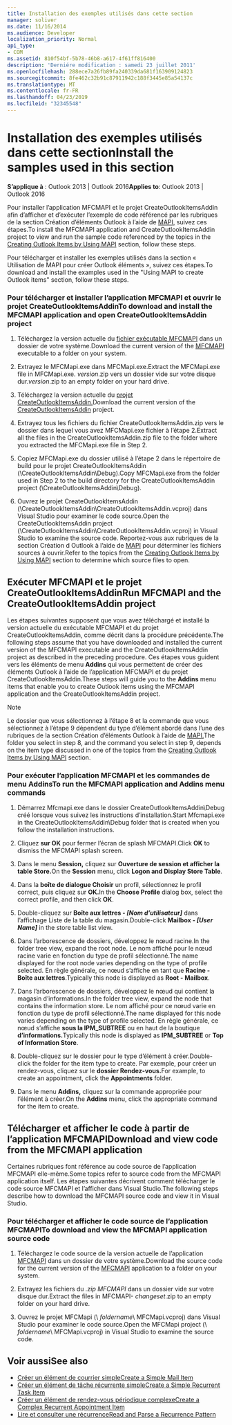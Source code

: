 ```yaml
---
title: Installation des exemples utilisés dans cette section
manager: soliver
ms.date: 11/16/2014
ms.audience: Developer
localization_priority: Normal
api_type:
- COM
ms.assetid: 810f54bf-5b78-46b8-a617-4f61ff816400
description: 'Derniére modification : samedi 23 juillet 2011'
ms.openlocfilehash: 288ece7a26fb89fa240339da681f163909124823
ms.sourcegitcommit: 8fe462c32b91c87911942c188f3445e85a54137c
ms.translationtype: MT
ms.contentlocale: fr-FR
ms.lasthandoff: 04/23/2019
ms.locfileid: "32345548"
---
```

# <a name="install-the-samples-used-in-this-section"></a><span data-ttu-id="6e037-103">Installation des exemples utilisés dans cette section</span><span class="sxs-lookup"><span data-stu-id="6e037-103">Install the samples used in this section</span></span>

<span data-ttu-id="6e037-104">**S’applique à** : Outlook 2013 | Outlook 2016</span><span class="sxs-lookup"><span data-stu-id="6e037-104">**Applies to**: Outlook 2013 | Outlook 2016</span></span> 
  
<span data-ttu-id="6e037-105">Pour installer l’application MFCMAPI et le projet CreateOutlookItemsAddin afin d’afficher et d’exécuter l’exemple de code référencé par les rubriques de la section Création d’éléments Outlook à l’aide de [MAPI,](creating-outlook-items-by-using-mapi.md) suivez ces étapes.</span><span class="sxs-lookup"><span data-stu-id="6e037-105">To install the MFCMAPI application and CreateOutlookItemsAddin project to view and run the sample code referenced by the topics in the [Creating Outlook Items by Using MAPI](creating-outlook-items-by-using-mapi.md) section, follow these steps.</span></span> 

<span data-ttu-id="6e037-106">Pour télécharger et installer les exemples utilisés dans la section « Utilisation de MAPI pour créer Outlook éléments », suivez ces étapes.</span><span class="sxs-lookup"><span data-stu-id="6e037-106">To download and install the examples used in the "Using MAPI to create Outlook items" section, follow these steps.</span></span>

### <a name="to-download-and-install-the-mfcmapi-application-and-open-createoutlookitemsaddin-project"></a><span data-ttu-id="6e037-107">Pour télécharger et installer l’application MFCMAPI et ouvrir le projet CreateOutlookItemsAddin</span><span class="sxs-lookup"><span data-stu-id="6e037-107">To download and install the MFCMAPI application and open CreateOutlookItemsAddin project</span></span>

1. <span data-ttu-id="6e037-108">Téléchargez la version actuelle du [fichier exécutable MFCMAPI](https://go.microsoft.com/fwlink/?LinkID=124154) dans un dossier de votre système.</span><span class="sxs-lookup"><span data-stu-id="6e037-108">Download the current version of the [MFCMAPI](https://go.microsoft.com/fwlink/?LinkID=124154) executable to a folder on your system.</span></span> 
    
2. <span data-ttu-id="6e037-109">Extrayez le MFCMapi.exe dans MFCMapi.exe.</span><span class="sxs-lookup"><span data-stu-id="6e037-109">Extract the MFCMapi.exe file in MFCMapi.exe.</span></span> <span data-ttu-id="6e037-110">_version_.zip vers un dossier vide sur votre disque dur.</span><span class="sxs-lookup"><span data-stu-id="6e037-110">_version_.zip to an empty folder on your hard drive.</span></span>
    
3. <span data-ttu-id="6e037-111">Téléchargez la version actuelle du [projet CreateOutlookItemsAddin.](https://go.microsoft.com/fwlink/?LinkID=127828)</span><span class="sxs-lookup"><span data-stu-id="6e037-111">Download the current version of the [CreateOutlookItemsAddin](https://go.microsoft.com/fwlink/?LinkID=127828) project.</span></span> 
    
4. <span data-ttu-id="6e037-112">Extrayez tous les fichiers du fichier CreateOutlookItemsAddin.zip vers le dossier dans lequel vous avez MFCMapi.exe fichier à l’étape 2.</span><span class="sxs-lookup"><span data-stu-id="6e037-112">Extract all the files in the CreateOutlookItemsAddin.zip file to the folder where you extracted the MFCMapi.exe file in Step 2.</span></span>
    
5. <span data-ttu-id="6e037-113">Copiez MFCMapi.exe du dossier utilisé à l’étape 2 dans le répertoire de build pour le projet CreateOutlookItemsAddin (\CreateOutlookItemsAddin\Debug).</span><span class="sxs-lookup"><span data-stu-id="6e037-113">Copy MFCMapi.exe from the folder used in Step 2 to the build directory for the CreateOutlookItemsAddin project (\CreateOutlookItemsAddin\Debug).</span></span>
    
6. <span data-ttu-id="6e037-114">Ouvrez le projet CreateOutlookItemsAddin (\CreateOutlookItemsAddin\CreateOutlookItemsAddin.vcproj) dans Visual Studio pour examiner le code source.</span><span class="sxs-lookup"><span data-stu-id="6e037-114">Open the CreateOutlookItemsAddin project (\CreateOutlookItemsAddin\CreateOutlookItemsAddin.vcproj) in Visual Studio to examine the source code.</span></span> <span data-ttu-id="6e037-115">Reportez-vous aux rubriques de la section Création d Outlook à l’aide de [MAPI](creating-outlook-items-by-using-mapi.md) pour déterminer les fichiers sources à ouvrir.</span><span class="sxs-lookup"><span data-stu-id="6e037-115">Refer to the topics from the [Creating Outlook Items by Using MAPI](creating-outlook-items-by-using-mapi.md) section to determine which source files to open.</span></span> 
    
## <a name="run-mfcmapi-and-the-createoutlookitemsaddin-project"></a><span data-ttu-id="6e037-116">Exécuter MFCMAPI et le projet CreateOutlookItemsAddin</span><span class="sxs-lookup"><span data-stu-id="6e037-116">Run MFCMAPI and the CreateOutlookItemsAddin project</span></span>

<span data-ttu-id="6e037-117">Les étapes suivantes supposent que vous avez téléchargé et installé la version actuelle du exécutable MFCMAPI et du projet CreateOutlookItemsAddin, comme décrit dans la procédure précédente.</span><span class="sxs-lookup"><span data-stu-id="6e037-117">The following steps assume that you have downloaded and installed the current version of the MFCMAPI executable and the CreateOutlookItemsAddin project as described in the preceding procedure.</span></span> <span data-ttu-id="6e037-118">Ces étapes vous guident vers les éléments de menu **Addins** qui vous permettent de créer des éléments Outlook à l’aide de l’application MFCMAPI et du projet CreateOutlookItemsAddin.</span><span class="sxs-lookup"><span data-stu-id="6e037-118">These steps will guide you to the **Addins** menu items that enable you to create Outlook items using the MFCMAPI application and the CreateOutlookItemsAddin project.</span></span> 
  
> [!NOTE]
> <span data-ttu-id="6e037-119">Le dossier que vous sélectionnez à l’étape 8 et la commande que vous sélectionnez à l’étape 9 dépendent du type d’élément abordé dans l’une des rubriques de la section Création d’éléments Outlook à l’aide de [MAPI.](creating-outlook-items-by-using-mapi.md)</span><span class="sxs-lookup"><span data-stu-id="6e037-119">The folder you select in step 8, and the command you select in step 9, depends on the item type discussed in one of the topics from the [Creating Outlook Items by Using MAPI](creating-outlook-items-by-using-mapi.md) section.</span></span> 

### <a name="to-run-the-mfcmapi-application-and-addins-menu-commands"></a><span data-ttu-id="6e037-120">Pour exécuter l’application MFCMAPI et les commandes de menu Addins</span><span class="sxs-lookup"><span data-stu-id="6e037-120">To run the MFCMAPI application and Addins menu commands</span></span>

1. <span data-ttu-id="6e037-121">Démarrez Mfcmapi.exe dans le dossier CreateOutlookItemsAddin\Debug créé lorsque vous suivez les instructions d’installation.</span><span class="sxs-lookup"><span data-stu-id="6e037-121">Start Mfcmapi.exe in the CreateOutlookItemsAddin\Debug folder that is created when you follow the installation instructions.</span></span>
    
2. <span data-ttu-id="6e037-122">Cliquez **sur OK** pour fermer l’écran de splash MFCMAPI.</span><span class="sxs-lookup"><span data-stu-id="6e037-122">Click **OK** to dismiss the MFCMAPI splash screen.</span></span> 
    
3. <span data-ttu-id="6e037-123">Dans le menu **Session,** cliquez sur **Ouverture de session et afficher la table Store.**</span><span class="sxs-lookup"><span data-stu-id="6e037-123">On the **Session** menu, click **Logon and Display Store Table**.</span></span>
    
4. <span data-ttu-id="6e037-124">Dans la **boîte de dialogue Choisir** un profil, sélectionnez le profil correct, puis cliquez sur **OK.**</span><span class="sxs-lookup"><span data-stu-id="6e037-124">In the **Choose Profile** dialog box, select the correct profile, and then click **OK**.</span></span> 
    
5. <span data-ttu-id="6e037-125">Double-cliquez sur **Boîte aux lettres - _[Nom d’utilisateur]_** dans l’affichage Liste de la table du magasin.</span><span class="sxs-lookup"><span data-stu-id="6e037-125">Double-click **Mailbox -  _[User Name]_** in the store table list view.</span></span> 
    
6. <span data-ttu-id="6e037-126">Dans l’arborescence de dossiers, développez le nœud racine.</span><span class="sxs-lookup"><span data-stu-id="6e037-126">In the folder tree view, expand the root node.</span></span> <span data-ttu-id="6e037-127">Le nom affiché pour le nœud racine varie en fonction du type de profil sélectionné.</span><span class="sxs-lookup"><span data-stu-id="6e037-127">The name displayed for the root node varies depending on the type of profile selected.</span></span> <span data-ttu-id="6e037-128">En règle générale, ce nœud s’affiche en tant que **Racine - Boîte aux lettres**.</span><span class="sxs-lookup"><span data-stu-id="6e037-128">Typically this node is displayed as **Root - Mailbox**.</span></span>
    
7. <span data-ttu-id="6e037-129">Dans l’arborescence de dossiers, développez le nœud qui contient la magasin d’informations.</span><span class="sxs-lookup"><span data-stu-id="6e037-129">In the folder tree view, expand the node that contains the information store.</span></span> <span data-ttu-id="6e037-130">Le nom affiché pour ce nœud varie en fonction du type de profil sélectionné.</span><span class="sxs-lookup"><span data-stu-id="6e037-130">The name displayed for this node varies depending on the type of profile selected.</span></span> <span data-ttu-id="6e037-131">En règle générale, ce nœud s’affiche **sous la IPM_SUBTREE** ou en haut de la boutique **d’informations.**</span><span class="sxs-lookup"><span data-stu-id="6e037-131">Typically this node is displayed as **IPM_SUBTREE** or **Top of Information Store**.</span></span>
    
8. <span data-ttu-id="6e037-132">Double-cliquez sur le dossier pour le type d’élément à créer.</span><span class="sxs-lookup"><span data-stu-id="6e037-132">Double-click the folder for the item type to create.</span></span> <span data-ttu-id="6e037-133">Par exemple, pour créer un rendez-vous, cliquez sur le **dossier Rendez-vous.**</span><span class="sxs-lookup"><span data-stu-id="6e037-133">For example, to create an appointment, click the **Appointments** folder.</span></span> 
    
9. <span data-ttu-id="6e037-134">Dans le menu **Addins,** cliquez sur la commande appropriée pour l’élément à créer.</span><span class="sxs-lookup"><span data-stu-id="6e037-134">On the **Addins** menu, click the appropriate command for the item to create.</span></span> 
    
## <a name="download-and-view-code-from-the-mfcmapi-application"></a><span data-ttu-id="6e037-135">Télécharger et afficher le code à partir de l’application MFCMAPI</span><span class="sxs-lookup"><span data-stu-id="6e037-135">Download and view code from the MFCMAPI application</span></span>

<span data-ttu-id="6e037-136">Certaines rubriques font référence au code source de l’application MFCMAPI elle-même.</span><span class="sxs-lookup"><span data-stu-id="6e037-136">Some topics refer to source code from the MFCMAPI application itself.</span></span> <span data-ttu-id="6e037-137">Les étapes suivantes décrivent comment télécharger le code source MFCMAPI et l’afficher dans Visual Studio.</span><span class="sxs-lookup"><span data-stu-id="6e037-137">The following steps describe how to download the MFCMAPI source code and view it in Visual Studio.</span></span> 

### <a name="to-download-and-view-the-mfcmapi-application-source-code"></a><span data-ttu-id="6e037-138">Pour télécharger et afficher le code source de l’application MFCMAPI</span><span class="sxs-lookup"><span data-stu-id="6e037-138">To download and view the MFCMAPI application source code</span></span>

1. <span data-ttu-id="6e037-139">Téléchargez le code source de la version actuelle de l’application [MFCMAPI](https://go.microsoft.com/fwlink/?LinkID=124154) dans un dossier de votre système.</span><span class="sxs-lookup"><span data-stu-id="6e037-139">Download the source code for the current version of the [MFCMAPI](https://go.microsoft.com/fwlink/?LinkID=124154) application to a folder on your system.</span></span> 
    
2. <span data-ttu-id="6e037-140">Extrayez les fichiers du _.zip MFCMAPI_ dans un dossier vide sur votre disque dur.</span><span class="sxs-lookup"><span data-stu-id="6e037-140">Extract the files in MFCMAPI- _changeset_.zip to an empty folder on your hard drive.</span></span>
    
3. <span data-ttu-id="6e037-141">Ouvrez le projet MFCMapi (\ _foldername_\ MFCMapi.vcproj) dans Visual Studio pour examiner le code source.</span><span class="sxs-lookup"><span data-stu-id="6e037-141">Open the MFCMapi project (\ _foldername_\ MFCMapi.vcproj) in Visual Studio to examine the source code.</span></span>
    
## <a name="see-also"></a><span data-ttu-id="6e037-142">Voir aussi</span><span class="sxs-lookup"><span data-stu-id="6e037-142">See also</span></span>

- [<span data-ttu-id="6e037-143">Créer un élément de courrier simple</span><span class="sxs-lookup"><span data-stu-id="6e037-143">Create a Simple Mail Item</span></span>](how-to-create-a-simple-mail-item.md)
- [<span data-ttu-id="6e037-144">Créer un élément de tâche récurrente simple</span><span class="sxs-lookup"><span data-stu-id="6e037-144">Create a Simple Recurrent Task Item</span></span>](how-to-create-a-simple-recurrent-task-item.md)
- [<span data-ttu-id="6e037-145">Créer un élément de rendez-vous périodique complexe</span><span class="sxs-lookup"><span data-stu-id="6e037-145">Create a Complex Recurrent Appointment Item</span></span>](how-to-create-a-complex-recurrent-appointment-item.md)
- [<span data-ttu-id="6e037-146">Lire et consulter une récurrence</span><span class="sxs-lookup"><span data-stu-id="6e037-146">Read and Parse a Recurrence Pattern</span></span>](how-to-read-and-parse-a-recurrence-pattern.md)

